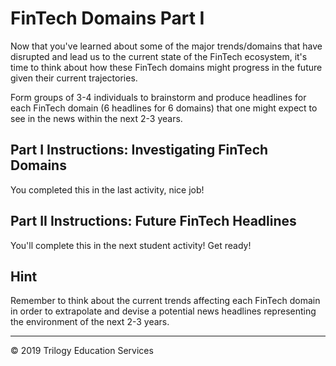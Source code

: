 # FinTech Domains Part I

Now that you've learned about some of the major trends/domains that have disrupted and lead us to the current state of the FinTech ecosystem, it's time to think about how these FinTech domains might progress in the future given their current trajectories.

Form groups of 3-4 individuals to brainstorm and produce headlines for each FinTech domain (6 headlines for 6 domains) that one might expect to see in the news within the next 2-3 years.

## Part I Instructions: Investigating FinTech Domains

You completed this in the last activity, nice job!

## Part II Instructions: Future FinTech Headlines

You'll complete this in the next student activity! Get ready!

## Hint

Remember to think about the current trends affecting each FinTech domain in order to extrapolate and devise a potential news headlines representing the environment of the next 2-3 years.

---

© 2019 Trilogy Education Services
